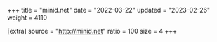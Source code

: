 +++
title = "minid.net"
date = "2022-03-22"
updated = "2023-02-26"
weight = 4110

[extra]
source = "http://minid.net"
ratio = 100
size = 4
+++
